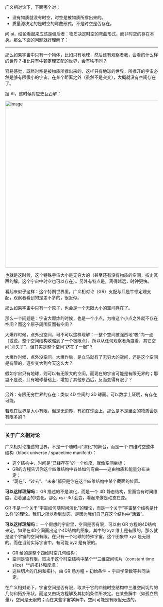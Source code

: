 广义相对论下，下面哪个对：
- 没有物质就没有时空，时空是被物质所撑出来的。
- 质量源决定的是时空的弯曲形式，不是时空是否存在。

问 ai，结论看起来应该是偏后者：物质决定时空的弯曲形式，而非时空的存在本身。那么下面的问题就好理解了：

---- 

那么如果宇宙中只有一个物体，比如只有地球，然后还有观察者我，会看的什么样的世界？相比只有牛顿定理支配的世界，会有啥不同？

容易感觉，既然时空是被物质所撑出来的，这样只有地球的世界，所撑开的宇宙必然是够有限很小的宇宙。在某个距离之外（虽然不是突变），大概就没有空间存在了。

据 AI，这时候对应史瓦西解：

<img width="1342" height="550" alt="image" src="https://github.com/user-attachments/assets/979811d2-e893-4410-bbf9-71a6b5bc1e29" />

也就是这时候，这个特殊宇宙大小是无穷大的（甚至还有没有物质的空间，按史瓦西的解，这个宇宙中时空也可以存在）。另外有特点是，离得越远，时钟更快。

看起来似乎这样：这个特例世界里，广义相对论（GR）支配与只是牛顿定理支配，观察者看到的是差不多的，很近似。

那么如果宇宙中只有一个原子，也会是一个无限大小的空间存在了。

那么一个问题是：宇宙大爆炸的时候，也是一个小点，为啥这个小点之外就不存在空间？而这个原子周围反而有空间？

大爆炸时候，点外没空间，可不可以这样理解：—整个空间被强烈地“吸”向一点（或说，整个空间结构收缩到了一个极限点），所以从任何观察者角度看，其它空间“消失了”，但其实是整个空间“挤在了一起”？

大爆炸时候，点外没空间。大爆炸后，是立马就有了无穷大的空间，还是这个空间是有限的，逐步变大到今天这么大？

假如宇宙只有地球，则可以有无限大的空间，而现在的宇宙可能是有限无界的；那岂不是说，只有地球基础上，增加了其他东西后，反而变得有限了？

----

另外：有限无穷世界的存在：类似 4D 空间的 3D 球面。可以数学上证明，有存在可能。

若现在世界是大小有限，但是无边界，有如在球面上，那么是不是里面的物质会是有限多的？

--- 

### 关于广义相对论

广义相对论描述的世界，不是一个随时间“演化”的舞台，而是一个 四维时空整体结构（block universe / spacetime manifold）：
- 这个结构中，时间是“已经存在”的一个维度，就像空间坐标；
- GR的方程告诉你这个四维结构中各处如何弯曲——这由物质和能量分布决定；
- “现在”、“过去”、“未来”都只是你在这个四维结构中某个截面的位置。

**可以这样理解吗：** GR 描述的不是演化，而是一个 4D 静态结构，里面含有时间维度。沿着里面的t变化，那么 xyz-3d 会变，看起来像是动态在变。

GR 不是一个关于“宇宙如何随时间演化”的理论，而是一个关于“宇宙整个结构是什么样”的理论。我们之所以看到动态，是因为我们自己在这个结构中“活着”。

**可以这样理解吗：** 一个假想的宇宙里，空间是否有限，可以由 GR 方程的4D结构来定。如果在4D空间画出这个4D结构的图象，其中的 xyz 维上是有限的，那么就是这个宇宙的空间有限。在只有一个地球的特殊宇宙，这个图象中 xyz 是无限的。而在当前实际宇宙中，有可能 xyz 是有限的。

- GR 给的是整个四维时空几何结构；
- 空间是否有限，取决于这个时空结构中某个**三维空间切片（constant time slice）**的拓扑和度规；
- 这些切片的几何和拓扑，由 GR 场方程 + 初始条件 + 宇宙学常数等共同决定。

在广义相对论下，宇宙空间是否有限，取决于它的四维时空结构中三维空间切片的几何和拓扑形状。而这又由场方程解及其初始条件所决定。在某些解中（如孤立质量），空间是无限的；而在某些宇宙学解中，空间可能是有限但无边的。
